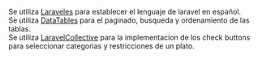 Se utiliza [Laraveles](https://github.com/Laraveles/spanish) para establecer el lenguaje de laravel en español.<br>
Se utiliza [DataTables](https://datatables.net/) para el paginado, busqueda y ordenamiento de las tablas.<br>
Se utiliza [LaravelCollective](https://laravelcollective.com/) para la implementacion de los check buttons para seleccionar categorias y restricciones de un plato.